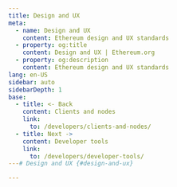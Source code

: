 ```yaml
---
title: Design and UX
meta:
  - name: Design and UX
    content: Ethereum design and UX standards
  - property: og:title
    content: Design and UX | Ethereum.org
  - property: og:description
    content: Ethereum design and UX standards
lang: en-US
sidebar: auto
sidebarDepth: 1
base:
  - title: <- Back
    content: Clients and nodes
    link:
      to: /developers/clients-and-nodes/
  - title: Next ->
    content: Developer tools
    link:
      to: /developers/developer-tools/
---# Design and UX {#design-and-ux}

---
```


<CardList :items="$page.frontmatter.base" />
